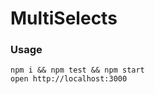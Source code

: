 MultiSelects
=====================

### Usage

```
npm i && npm test && npm start
open http://localhost:3000
```
